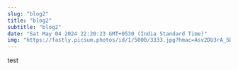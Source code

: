 ```yaml
---
slug: "blog2"
title: "blog2"
subtitle: "blog2"
date: "Sat May 04 2024 22:20:23 GMT+0530 (India Standard Time)"
img: "https://fastly.picsum.photos/id/1/5000/3333.jpg?hmac=Asv2DU3rA_5D1xSe22xZK47WEAN0wjWeFOhzd13ujW4"
---
```



test
  